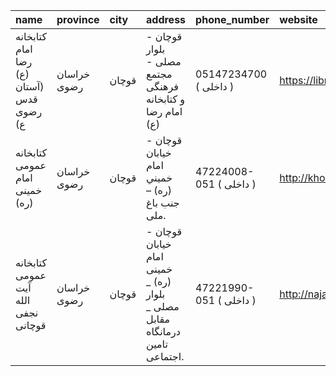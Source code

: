 | name                                     | province    | city   | address                                                                     | phone_number            | website                               |
|:-----------------------------------------|:------------|:-------|:----------------------------------------------------------------------------|:------------------------|:--------------------------------------|
| كتابخانه امام رضا (ع) (آستان قدس رضوی ع) | خراسان رضوی | قوچان  | قوچان - بلوار مصلی - مجتمع فرهنگی و کتابخانه امام رضا (ع)                   | 05147234700 ( داخلی  )  | https://library.razavi.ir/aqlibraries |
| كتابخانه عمومی امام خمینی (ره)           | خراسان رضوی | قوچان  | قوچان - خيابان امام خميني (ره) – جنب باغ ملى.                               | 47224008-051 ( داخلی  ) | http://khomaynilib.blogfa.com         |
| كتابخانه عمومی آیت الله نجفی قوچانی      | خراسان رضوی | قوچان  | قوچان - خیابان امام خمینی (ره) _ بلوار مصلی _ مقابل درمانگاه تامین اجتماعی. | 47221990-051 ( داخلی  ) | http://najafylib.blogfa.com           |